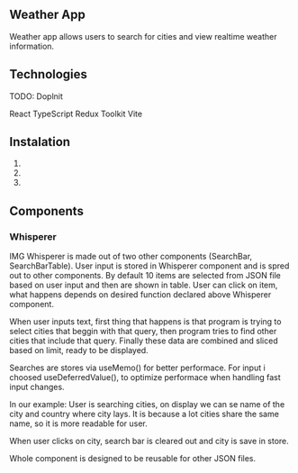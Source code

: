 ## Weather App
Weather app allows users to search for cities and view realtime weather information.

## Technologies
TODO: Doplnit

React
TypeScript
Redux Toolkit
Vite

## Instalation
1.
2.
3.

## Components
### Whisperer
IMG
Whisperer is made out of two other components (SearchBar, SearchBarTable).
User input is stored in Whisperer component and is spred out to other components.
By default 10 items are selected from JSON file based on user input and then are shown in table.
User can click on item, what happens depends on desired function declared above Whisperer component.

When user inputs text, first thing that happens is that program is trying to select cities that beggin with that query, then
program tries to find other cities that include that query.
Finally these data are combined and sliced based on limit, ready to be displayed.

Searches are stores via useMemo() for better performace.
For input i choosed useDeferredValue(), to optimize performace when handling fast input changes.

In our example:
User is searching cities, on display we can se name of the city and country where city lays. It is because
a lot cities share the same name, so it is more readable for user.

When user clicks on city, search bar is cleared out and city is save in store.

Whole component is designed to be reusable for other JSON files.
